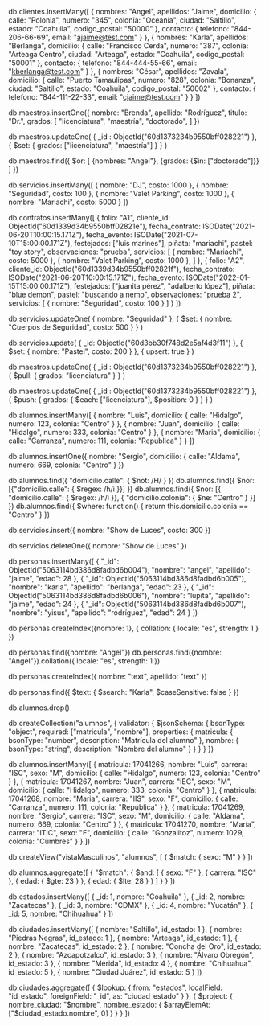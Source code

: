 db.clientes.insertMany([
    {
        nombres: "Angel",
        apellidos: "Jaime",
        domicilio: {
            calle: "Polonia",
            numero: "345",
            colonia: "Oceanía",
            ciudad: "Saltillo",
            estado: "Coahuila",
            codigo_postal: "50000"
        },
        contacto: {
            telefono: "844-206-66-69",
            email: "ajaime@test.com"
        }
    },
    {
        nombres: "Karla",
        apellidos: "Berlanga",
        domicilio: {
            calle: "Francisco Cerda",
            numero: "387",
            colonia: "Arteaga Centro",
            ciudad: "Arteaga",
            estado: "Coahuila",
            codigo_postal: "50001"
        },
        contacto: {
            telefono: "844-444-55-66",
            email: "kberlanga@test.com"
        }
    },
    {
        nombres: "César",
        apellidos: "Zavala",
        domicilio: {
            calle: "Puerto Tamaulipas",
            numero: "828",
            colonia: "Bonanza",
            ciudad: "Saltillo",
            estado: "Coahuila",
            codigo_postal: "50002"
        },
        contacto: {
            telefono: "844-111-22-33",
            email: "cjaime@test.com"
        }
    }
])

db.maestros.insertOne({
    nombre: "Brenda",
    apellido: "Rodríguez",
    titulo: "Dr.",
    grados: [
        "licenciatura",
        "maestría",
        "doctorado",
    ]
})

db.maestros.updateOne(
    {
        _id : ObjectId("60d1373234b9550bff028221")
    },
    {
        $set: {
            grados: ["licenciatura", "maestría"]
        }
    }
)

db.maestros.find({
    $or: [
        {nombres: "Angel"},
        {grados: {$in: ["doctorado"]}}
    ]
})

db.servicios.insertMany([
    {
        nombre: "DJ",
        costo: 1000
    },
    {
        nombre: "Seguridad",
        costo: 100
    },
    {
        nombre: "Valet Parking",
        costo: 1000
    },
    {
        nombre: "Mariachi",
        costo: 5000
    }
])

db.contratos.insertMany([
    {
        folio: "A1",
        cliente_id: ObjectId("60d1339d34b9550bff02821e"),
        fecha_contrato: ISODate("2021-06-20T10:00:15.171Z"),
        fecha_evento: ISODate("2021-07-10T15:00:00.171Z"),
        festejados: ["luis marines"],
        piñata: "mariachi",
        pastel: "toy story",
        observaciones: "prueba",
        servicios: [
            {
                nombre: "Mariachi",
                costo: 5000
            },
            {
                nombre: "Valet Parking",
                costo: 1000
            },
        ]
    },
    {
        folio: "A2",
        cliente_id: ObjectId("60d1339d34b9550bff02821f"),
        fecha_contrato: ISODate("2021-06-20T10:00:15.171Z"),
        fecha_evento: ISODate("2022-01-15T15:00:00.171Z"),
        festejados: ["juanita pérez", "adalberto lópez"],
        piñata: "blue demon",
        pastel: "buscando a nemo",
        observaciones: "prueba 2",
        servicios: [
            {
                nombre: "Seguridad",
                costo: 100
            }
        ]
    }
])

db.servicios.updateOne(
    {
        nombre: "Seguridad"
    },
    {
        $set: {
            nombre: "Cuerpos de Seguridad",
            costo: 500
        }
    }
)

db.servicios.update(
    {
        _id: ObjectId("60d3bb30f748d2e5af4d3f11")
    },
    {
        $set: {
            nombre: "Pastel",
            costo: 200
        }
    },
    {
        upsert: true
    }
)

db.maestros.updateOne(
    {
        _id : ObjectId("60d1373234b9550bff028221")
    },
    {
        $pull: {
            grados: "licenciatura"
        }
    }
)

db.maestros.updateOne(
    {
        _id : ObjectId("60d1373234b9550bff028221")
    },
    {
        $push: {
            grados: {
                $each: ["licenciatura"],
                $position: 0
            }
        }
    }
)

db.alumnos.insertMany([
    {
        nombre: "Luis",
        domicilio: {
            calle: "Hidalgo",
            numero: 123,
            colonia: "Centro"
        }
    },
    {
        nombre: "Juan",
        domicilio: {
            calle: "Hidalgo",
            numero: 333,
            colonia: "Centro"
        }
    },
    {
        nombre: "Maria",
        domicilio: {
            calle: "Carranza",
            numero: 111,
            colonia: "Republica"
        }
    }
])

db.alumnos.insertOne({
    nombre: "Sergio",
    domicilio: {
        calle: "Aldama",
        numero: 669,
        colonia: "Centro"
    }
})

db.alumnos.find({ "domicilio.calle": { $not: /H/ } })
db.alumnos.find({ $nor: [{"domicilio.calle": { $regex: /h/i }}] })
db.alumnos.find({ $nor: [{ "domicilio.calle": { $regex: /h/i }}, { "domicilio.colonia": { $ne: "Centro" } }] })
db.alumnos.find({ $where: function() { return this.domicilio.colonia == "Centro" } })

db.servicios.insert({
    nombre: "Show de Luces",
    costo: 300
})

db.servicios.deleteOne({ nombre: "Show de Luces" })

db.personas.insertMany([
    { "_id": ObjectId("5063114bd386d8fadbd6b004"), "nombre": "angel", "apellido": "jaime", "edad": 28 },
    { "_id": ObjectId("5063114bd386d8fadbd6b005"), "nombre": "karla", "apellido": "berlanga", "edad": 23 },
    { "_id": ObjectId("5063114bd386d8fadbd6b006"), "nombre": "lupita", "apellido": "jaime", "edad": 24 },
    { "_id": ObjectId("5063114bd386d8fadbd6b007"), "nombre": "yisus", "apellido": "rodríguez", "edad": 24 }
])

db.personas.createIndex({nombre: 1}, {
    collation: {
        locale: "es",
        strength: 1
    }
})

db.personas.find({nombre: "Angel"})
db.personas.find({nombre: "Angel"}).collation({ locale: "es", strength: 1 })

db.personas.createIndex({
    nombre: "text",
    apellido: "text"
})

db.personas.find({
    $text: {
        $search: "Karla",
        $caseSensitive: false
    }
})

db.alumnos.drop()

db.createCollection("alumnos", {
    validator: {
        $jsonSchema: {
            bsonType: "object",
            required: ["matricula", "nombre"],
            properties: {
                matricula: {
                    bsonType: "number",
                    description: "Matrícula del alumno"
                },
                nombre: {
                    bsonType: "string",
                    description: "Nombre del alumno"
                }
            }
        }
    }
})

db.alumnos.insertMany([
    {
        matricula: 17041266,
        nombre: "Luis",
        carrera: "ISC",
        sexo: "M",
        domicilio: {
            calle: "Hidalgo",
            numero: 123,
            colonia: "Centro"
        }
    },
    {
        matricula: 17041267,
        nombre: "Juan",
        carrera: "IEC",
        sexo: "M",
        domicilio: {
            calle: "Hidalgo",
            numero: 333,
            colonia: "Centro"
        }
    },
    {
        matricula: 17041268,
        nombre: "Maria",
        carrera: "IIS",
        sexo: "F",
        domicilio: {
            calle: "Carranza",
            numero: 111,
            colonia: "Republica"
        }
    },
    {
        matricula: 17041269,
        nombre: "Sergio",
        carrera: "ISC",
        sexo: "M",
        domicilio: {
            calle: "Aldama",
            numero: 669,
            colonia: "Centro"
        }
    },
    {
        matricula: 17041270,
        nombre: "María",
        carrera: "ITIC",
        sexo: "F",
        domicilio: {
            calle: "Gonzalitoz",
            numero: 1029,
            colonia: "Cumbres"
        }
    }
])

db.createView("vistaMasculinos", "alumnos", [
    {
        $match: {
            sexo: "M"
        }
    }
])

db.alumnos.aggregate([
    {
        "$match": {
            $and: [
                { sexo: "F" },
                { carrera: "ISC" },
                { edad: { $gte: 23 } },
                { edad: { $lte: 28 } }
            ]
        }
    }
])

db.estados.insertMany([
    {
        _id: 1,
        nombre: "Coahuila"
    },
    {
        _id: 2,
        nombre: "Zacatecas"
    },
    {
        _id: 3,
        nombre: "CDMX"
    },
    {
        _id: 4,
        nombre: "Yucatán"
    },
    {
        _id: 5,
        nombre: "Chihuahua"
    }
])

db.ciudades.insertMany([
    {
        nombre: "Saltillo",
        id_estado: 1
    },
    {
        nombre: "Piedras Negras",
        id_estado: 1
    },
    {
        nombre: "Arteaga",
        id_estado: 1
    },
    {
        nombre: "Zacatecas",
        id_estado: 2
    },
    {
        nombre: "Concha del Oro",
        id_estado: 2
    },
    {
        nombre: "Azcapotzalco",
        id_estado: 3
    },
    {
        nombre: "Álvaro Obregón",
        id_estado: 3
    },
    {
        nombre: "Mérida",
        id_estado: 4
    },
    {
        nombre: "Chihuahua",
        id_estado: 5
    },
    {
        nombre: "Ciudad Juárez",
        id_estado: 5
    }
])

db.ciudades.aggregate([
    {
        $lookup: {
            from: "estados",
            localField: "id_estado",
            foreignField: "_id",
            as: "ciudad_estado"
        }
    },
    {
        $project: {
            nombre_ciudad: "$nombre",
            nombre_estado: {
                $arrayElemAt: ["$ciudad_estado.nombre", 0]
            }
        }
    }
])
